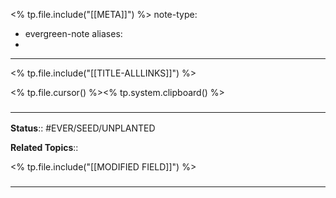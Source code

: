 <% tp.file.include("[[META]]") %>
note-type: 
- evergreen-note
aliases:
- 
---

<% tp.file.include("[[TITLE-ALLLINKS]]") %>

<% tp.file.cursor() %><% tp.system.clipboard() %>

### <hr class="footnote"/>

**Status**:: #EVER/SEED/UNPLANTED 

**Related Topics**:: 
	
<% tp.file.include("[[MODIFIED FIELD]]") %>
	
### <hr class="references"/>
